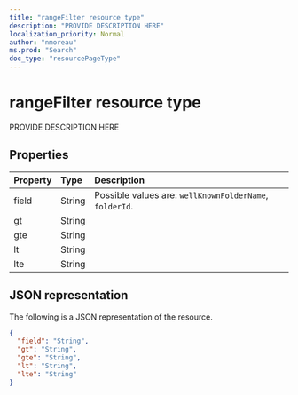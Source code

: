 ```yaml
---
title: "rangeFilter resource type"
description: "PROVIDE DESCRIPTION HERE"
localization_priority: Normal
author: "nmoreau"
ms.prod: "Search"
doc_type: "resourcePageType"
---
```


# rangeFilter resource type

PROVIDE DESCRIPTION HERE

## Properties

| Property     | Type        | Description |
|:-------------|:------------|:------------|
|field|String| Possible values are: `wellKnownFolderName`, `folderId`.|
|gt|String||
|gte|String||
|lt|String||
|lte|String||

## JSON representation

The following is a JSON representation of the resource.

<!-- {
  "blockType": "resource",
  "optionalProperties": [

  ],
  "@odata.type": "microsoft.graph.rangeFilter",
  "baseType": null
}-->

```json
{
  "field": "String",
  "gt": "String",
  "gte": "String",
  "lt": "String",
  "lte": "String"
}
```

<!-- uuid: 16cd6b66-4b1a-43a1-adaf-3a886856ed98
2019-02-04 14:57:30 UTC -->
<!-- {
  "type": "#page.annotation",
  "description": "rangeFilter resource",
  "keywords": "",
  "section": "documentation",
  "tocPath": ""
}-->